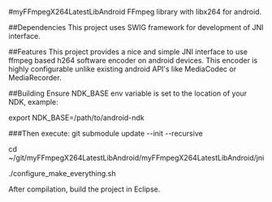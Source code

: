 #myFFmpegX264LatestLibAndroid
FFmpeg library with libx264 for android.  

##Dependencies
This project uses SWIG framework for development of JNI interface.

##Features
This project provides a nice and simple JNI interface to use ffmpeg based h264 software encoder on android devices. This encoder is highly configurable unlike existing android API's like MediaCodec or MediaRecorder.

##Building
Ensure NDK_BASE env variable is set to the location of your NDK, example:

export NDK_BASE=/path/to/android-ndk

###Then execute:
git submodule update --init --recursive

cd ~/git/myFFmpegX264LatestLibAndroid/myFFmpegX264LatestLibAndroid/jni

./configure_make_everything.sh

After compilation, build the project in Eclipse.
